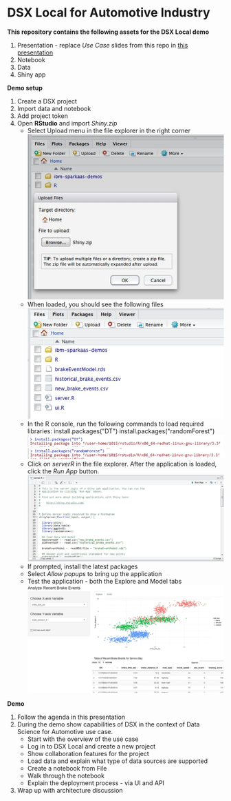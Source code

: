 # DSX Local for Automotive Industry

**This repository contains the following assets for the DSX Local demo**
1. Presentation - replace *Use Case* slides from this repo in [this presentation](https://github.com/elenalowery/DSXLocal_TelcoChurn/tree/master/Presentation)
2. Notebook
3. Data
4. Shiny app

**Demo setup**
1. Create a DSX project
2. Import data and notebook
3. Add project token
4. Open **RStudio** and import *Shiny.zip*
   * Select Upload menu in the file explorer in the right corner <br>
   ![ImportShiny](images/ImportShiny.JPG?raw=true)
   * When loaded, you should see the following files <br>
   ![LoadedShiny](images/LoadedShiny.JPG?raw=true)
   * In the R console, run the following commands to load required libraries: 
    install.packages("DT")
    install.packages("randomForest") <br>
    ![InstallDT](images/InstallDT.JPG?raw=true)
    ![InstallRandomForest](images/InstallRandomForest.JPG?raw=true)
   * Click on *serverR* in the file explorer. After the application is loaded, click the *Run App* button. <br>
   ![ServerR_loaded](images/ServerR_loaded.JPG?raw=true)
   * If prompted, install the latest packages 
   * Select *Allow popups* to bring up the application
   * Test the application - both the Explore and Model tabs <br>
   ![App](images/App.JPG?raw=true)
   
**Demo**
1. Follow the agenda in this presentation
2. During the demo show capabilities of DSX in the context of Data Science for Automotive use case. 
   * Start with the overview of the use case
   * Log in to DSX Local and create a new project
   * Show collaboration features for the project
   * Load data and explain what type of data sources are supported
   * Create a notebook from File
   * Walk through the notebook
   * Explain the deployment process - via UI and API
3. Wrap up with architecture discussion 
